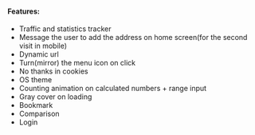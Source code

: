 #### Features:
- Traffic and statistics tracker
- Message the user to add the address on home screen(for the second visit in mobile)
- Dynamic url
- Turn(mirror) the menu icon on click
- No thanks in cookies
- OS theme
- Counting animation on calculated numbers + range input
- Gray cover on loading
- Bookmark
- Comparison
- Login